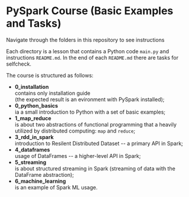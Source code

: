 # PySpark Course (Basic Examples and Tasks)

Navigate through the folders in this repository to see instructions

Each directory is a lesson that contains a Python code `main.py` and instructions `README.md`. In the end of each `README.md` there are tasks for selfcheck.


The course is structured as follows:  
* **0_installation**  
contains only installation guide  
(the expected result is an evironment with PySpark installed);
* **0_python_basics**   
ia a small introduction to Python with a set of basic examples;  
* **1_map_reduce**  
is about two abstractions of functional programming that a heavily utilized by distributed computing: `map` and `reduce`;  
* **3_rdd_in_spark**  
introduction to Resilent Distributed Dataset -- a primary API in Spark;
*  **4_dataframes**  
usage of DataFrames -- a higher-level API in Spark;
* **5_streaming**  
is about structured streaming in Spark  (streaming of data with the DataFrame abstraction);
* **6_machine_learning**  
is an example of Spark ML usage.

